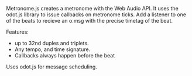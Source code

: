 Metronome.js creates a metronome with the Web Audio API. It uses the odot.js library to issue callbacks on metronome ticks. 
Add a listener to one of the beats to recieve an o.msg with the precise timetag of the beat.  


Features: 
- up to 32nd duples and triplets.
- Any tempo, and time signature. 
- Callbacks always happen before the beat

Uses odot.js for message scheduling. 
